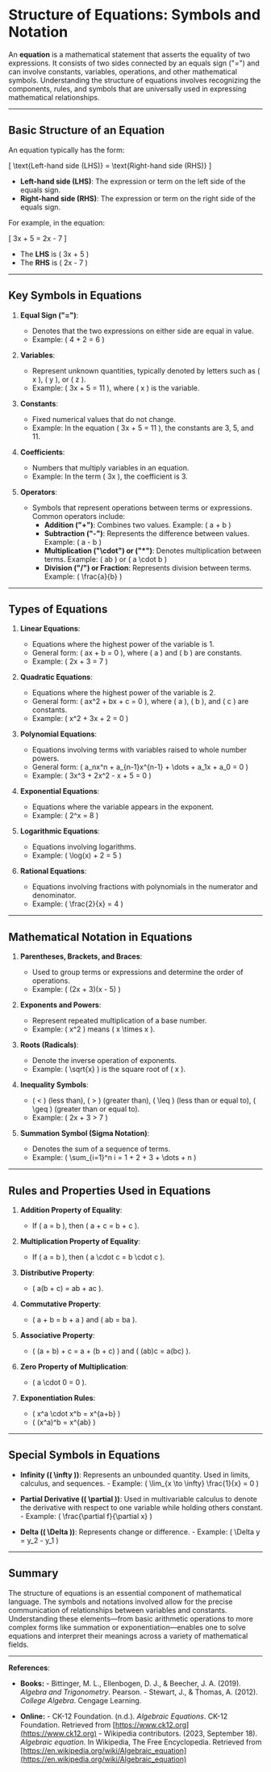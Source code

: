 # Structure of Equations: Symbols and Notation

An **equation** is a mathematical statement that asserts the equality of two expressions. It consists of two sides connected by an equals sign ("=") and can involve constants, variables, operations, and other mathematical symbols. Understanding the structure of equations involves recognizing the components, rules, and symbols that are universally used in expressing mathematical relationships.

---

## **Basic Structure of an Equation**

An equation typically has the form:

\[
\text{Left-hand side (LHS)} = \text{Right-hand side (RHS)}
\]

- **Left-hand side (LHS)**: The expression or term on the left side of the equals sign.
- **Right-hand side (RHS)**: The expression or term on the right side of the equals sign.

For example, in the equation:

\[
3x + 5 = 2x - 7
\]

- The **LHS** is \( 3x + 5 \)
- The **RHS** is \( 2x - 7 \)

---

## **Key Symbols in Equations**

1. **Equal Sign ("=")**:

      - Denotes that the two expressions on either side are equal in value.
      - Example: \( 4 + 2 = 6 \)

2. **Variables**:

      - Represent unknown quantities, typically denoted by letters such as \( x \), \( y \), or \( z \).
      - Example: \( 3x + 5 = 11 \), where \( x \) is the variable.

3. **Constants**:

      - Fixed numerical values that do not change.
      - Example: In the equation \( 3x + 5 = 11 \), the constants are 3, 5, and 11.

4. **Coefficients**:

      - Numbers that multiply variables in an equation.
      - Example: In the term \( 3x \), the coefficient is 3.

5. **Operators**:

      - Symbols that represent operations between terms or expressions. Common operators include:
         - **Addition ("+")**: Combines two values. Example: \( a + b \)
         - **Subtraction ("-")**: Represents the difference between values. Example: \( a - b \)
         - **Multiplication ("\cdot") or ("*")**: Denotes multiplication between terms. Example: \( ab \) or \( a \cdot b \)
         - **Division ("/") or Fraction**: Represents division between terms. Example: \( \frac{a}{b} \)

---

## **Types of Equations**

1. **Linear Equations**:
      - Equations where the highest power of the variable is 1.
      - General form: \( ax + b = 0 \), where \( a \) and \( b \) are constants.
      - Example: \( 2x + 3 = 7 \)

2. **Quadratic Equations**:
      - Equations where the highest power of the variable is 2.
      - General form: \( ax^2 + bx + c = 0 \), where \( a \), \( b \), and \( c \) are constants.
      - Example: \( x^2 + 3x + 2 = 0 \)

3. **Polynomial Equations**:
      - Equations involving terms with variables raised to whole number powers.
      - General form: \( a_nx^n + a_{n-1}x^{n-1} + \dots + a_1x + a_0 = 0 \)
      - Example: \( 3x^3 + 2x^2 - x + 5 = 0 \)

4. **Exponential Equations**:
      - Equations where the variable appears in the exponent.
      - Example: \( 2^x = 8 \)

5. **Logarithmic Equations**:
      - Equations involving logarithms.
      - Example: \( \log(x) + 2 = 5 \)

6. **Rational Equations**:
      - Equations involving fractions with polynomials in the numerator and denominator.
      - Example: \( \frac{2}{x} = 4 \)

---

## **Mathematical Notation in Equations**

1. **Parentheses, Brackets, and Braces**:
      - Used to group terms or expressions and determine the order of operations.
      - Example: \( (2x + 3)(x - 5) \)

2. **Exponents and Powers**:
      - Represent repeated multiplication of a base number.
      - Example: \( x^2 \) means \( x \times x \).

3. **Roots (Radicals)**:
      - Denote the inverse operation of exponents.
      - Example: \( \sqrt{x} \) is the square root of \( x \).

4. **Inequality Symbols**:
      - \( < \) (less than), \( > \) (greater than), \( \leq \) (less than or equal to), \( \geq \) (greater than or equal to).
      - Example: \( 2x + 3 > 7 \)

5. **Summation Symbol (Sigma Notation)**:
      - Denotes the sum of a sequence of terms.
      - Example: \( \sum_{i=1}^n i = 1 + 2 + 3 + \dots + n \)

---

## **Rules and Properties Used in Equations**

1. **Addition Property of Equality**:
      - If \( a = b \), then \( a + c = b + c \).

2. **Multiplication Property of Equality**:
      - If \( a = b \), then \( a \cdot c = b \cdot c \).

3. **Distributive Property**:
      - \( a(b + c) = ab + ac \).

4. **Commutative Property**:
      - \( a + b = b + a \) and \( ab = ba \).

5. **Associative Property**:
      - \( (a + b) + c = a + (b + c) \) and \( (ab)c = a(bc) \).

6. **Zero Property of Multiplication**:
      - \( a \cdot 0 = 0 \).

7. **Exponentiation Rules**:
      - \( x^a \cdot x^b = x^{a+b} \)
      - \( (x^a)^b = x^{ab} \)

---

## **Special Symbols in Equations**

- **Infinity (\( \infty \))**: Represents an unbounded quantity. Used in limits, calculus, and sequences.
      - Example: \( \lim_{x \to \infty} \frac{1}{x} = 0 \)

- **Partial Derivative (\( \partial \))**: Used in multivariable calculus to denote the derivative with respect to one variable while holding others constant.
      - Example: \( \frac{\partial f}{\partial x} \)

- **Delta (\( \Delta \))**: Represents change or difference.
      - Example: \( \Delta y = y_2 - y_1 \)

---

## **Summary**

The structure of equations is an essential component of mathematical language. The symbols and notations involved allow for the precise communication of relationships between variables and constants. Understanding these elements—from basic arithmetic operations to more complex forms like summation or exponentiation—enables one to solve equations and interpret their meanings across a variety of mathematical fields.

---

**References**:

* **Books:**
      - Bittinger, M. L., Ellenbogen, D. J., & Beecher, J. A. (2019). *Algebra and Trigonometry*. Pearson.
      - Stewart, J., & Thomas, A. (2012). *College Algebra*. Cengage Learning.

* **Online:**
      - CK-12 Foundation. (n.d.). *Algebraic Equations*. CK-12 Foundation. Retrieved from [https://www.ck12.org](https://www.ck12.org)
      - Wikipedia contributors. (2023, September 18). *Algebraic equation*. In Wikipedia, The Free Encyclopedia. Retrieved from [https://en.wikipedia.org/wiki/Algebraic_equation](https://en.wikipedia.org/wiki/Algebraic_equation)